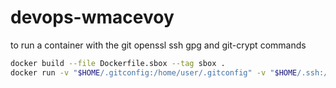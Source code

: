 # devops-wmacevoy

to run a container with the git openssl ssh gpg and git-crypt commands
```bash
docker build --file Dockerfile.sbox --tag sbox .
docker run -v "$HOME/.gitconfig:/home/user/.gitconfig" -v "$HOME/.ssh:/home/user/.ssh" -v "$HOME/.gnupg:/home/user/.gnupg" -v "$(pwd):/repo" --rm -it sbox bash -i
```
